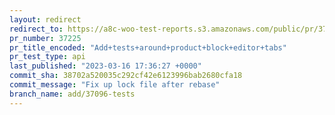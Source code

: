 ```yaml
---
layout: redirect
redirect_to: https://a8c-woo-test-reports.s3.amazonaws.com/public/pr/37225/api/index.html
pr_number: 37225
pr_title_encoded: "Add+tests+around+product+block+editor+tabs"
pr_test_type: api
last_published: "2023-03-16 17:36:27 +0000"
commit_sha: 38702a520035c292cf42e6123996bab2680cfa18
commit_message: "Fix up lock file after rebase"
branch_name: add/37096-tests
---
```

